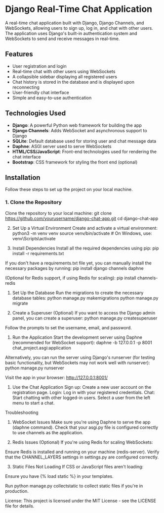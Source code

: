 # Django Real-Time Chat Application

A real-time chat application built with Django, Django Channels, and WebSockets, allowing users to sign up, log in, and chat with other users. The application uses Django's built-in authentication system and WebSockets to send and receive messages in real-time.

## Features

- User registration and login
- Real-time chat with other users using WebSockets
- A collapsible sidebar displaying all registered users
- Chat history is stored in the database and is displayed upon reconnecting
- User-friendly chat interface
- Simple and easy-to-use authentication

## Technologies Used

- **Django**: A powerful Python web framework for building the app
- **Django Channels**: Adds WebSocket and asynchronous support to Django
- **SQLite**: Default database used for storing user and chat message data
- **Daphne**: ASGI server used to serve WebSockets
- **HTML/CSS/JavaScript**: Front-end technologies used for rendering the chat interface
- **Bootstrap**: CSS framework for styling the front end (optional)

## Installation

Follow these steps to set up the project on your local machine.

### 1. Clone the Repository

Clone the repository to your local machine:
git clone https://github.com/yourusername/django-chat-app.git
cd django-chat-app

2. Set Up a Virtual Environment
Create and activate a virtual environment:
python3 -m venv venv
source venv/bin/activate  # On Windows, use: venv\Scripts\activate

1. Install Dependencies
Install all the required dependencies using pip:
pip install -r requirements.txt

If you don't have a requirements.txt file yet, you can manually install the necessary packages by running:
pip install django channels daphne

(Optional for Redis support, if using Redis for scaling):
pip install channels-redis

1. Set Up the Database
Run the migrations to create the necessary database tables:
python manage.py makemigrations
python manage.py migrate

1. Create a Superuser (Optional)
If you want to access the Django admin panel, you can create a superuser:
python manage.py createsuperuser

Follow the prompts to set the username, email, and password.
1. Run the Application
Start the development server using Daphne (recommended for WebSocket support):
daphne -b 127.0.0.1 -p 8001 chat_project.asgi:application

Alternatively, you can run the server using Django's runserver (for testing basic functionality, but WebSockets may not work well with runserver):
python manage.py runserver

Visit the app in your browser:
http://127.0.0.1:8001/

1. Use the Chat Application
Sign up: Create a new user account on the registration page.
Login: Log in with your registered credentials.
Chat: Start chatting with other logged-in users. Select a user from the left menu to start a chat.

Troubleshooting
1. WebSocket Issues
Make sure you're using Daphne to serve the app (daphne command).
Check that your asgi.py file is configured correctly to use channels as the application.

1. Redis Issues (Optional)
If you're using Redis for scaling WebSockets:

Ensure Redis is installed and running on your machine (redis-server).
Verify that the CHANNEL_LAYERS settings in settings.py are configured correctly.

3. Static Files Not Loading
If CSS or JavaScript files aren't loading:

Ensure you have {% load static %} in your templates.

Run python manage.py collectstatic to collect static files if you're in production.

License:
This project is licensed under the MIT License - see the LICENSE file for details.















